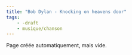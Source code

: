 ```yaml
---
title: "Bob Dylan - Knocking on heavens door"
tags:
    - -draft
    - musique/chanson
---
```


Page créée automatiquement, mais vide.
